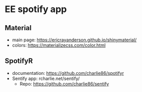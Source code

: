 # EE spotify app

## Material
 * main page: https://ericrayanderson.github.io/shinymaterial/
 * colors: https://materializecss.com/color.html

## SpotifyR

 * documentation: https://github.com/charlie86/spotifyr
 * Sentify app: rcharlie.net/sentify/
   * Repo: https://github.com/charlie86/sentify

